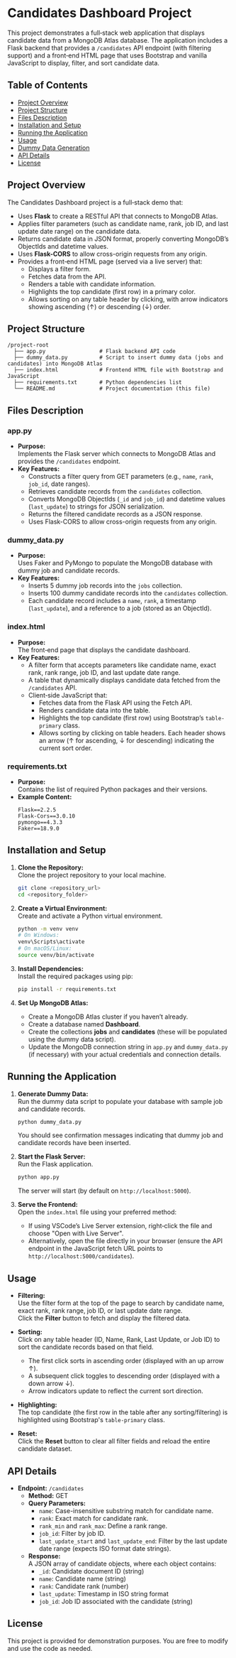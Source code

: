 
# Candidates Dashboard Project

This project demonstrates a full‑stack web application that displays candidate data from a MongoDB Atlas database. The application includes a Flask backend that provides a `/candidates` API endpoint (with filtering support) and a front‑end HTML page that uses Bootstrap and vanilla JavaScript to display, filter, and sort candidate data.

## Table of Contents

- [Project Overview](#project-overview)
- [Project Structure](#project-structure)
- [Files Description](#files-description)
- [Installation and Setup](#installation-and-setup)
- [Running the Application](#running-the-application)
- [Usage](#usage)
- [Dummy Data Generation](#dummy-data-generation)
- [API Details](#api-details)
- [License](#license)

## Project Overview

The Candidates Dashboard project is a full‑stack demo that:
- Uses **Flask** to create a RESTful API that connects to MongoDB Atlas.
- Applies filter parameters (such as candidate name, rank, job ID, and last update date range) on the candidate data.
- Returns candidate data in JSON format, properly converting MongoDB’s ObjectIds and datetime values.
- Uses **Flask-CORS** to allow cross-origin requests from any origin.
- Provides a front‑end HTML page (served via a live server) that:
  - Displays a filter form.
  - Fetches data from the API.
  - Renders a table with candidate information.
  - Highlights the top candidate (first row) in a primary color.
  - Allows sorting on any table header by clicking, with arrow indicators showing ascending (↑) or descending (↓) order.

## Project Structure

```
/project-root
  ├── app.py                 # Flask backend API code
  ├── dummy_data.py          # Script to insert dummy data (jobs and candidates) into MongoDB Atlas
  ├── index.html             # Frontend HTML file with Bootstrap and JavaScript
  ├── requirements.txt       # Python dependencies list
  └── README.md              # Project documentation (this file)
```

## Files Description

### app.py
- **Purpose:**  
  Implements the Flask server which connects to MongoDB Atlas and provides the `/candidates` endpoint.
- **Key Features:**
  - Constructs a filter query from GET parameters (e.g., `name`, `rank`, `job_id`, date ranges).
  - Retrieves candidate records from the `candidates` collection.
  - Converts MongoDB ObjectIds (`_id` and `job_id`) and datetime values (`last_update`) to strings for JSON serialization.
  - Returns the filtered candidate records as a JSON response.
  - Uses Flask-CORS to allow cross-origin requests from any origin.

### dummy_data.py
- **Purpose:**  
  Uses Faker and PyMongo to populate the MongoDB database with dummy job and candidate records.
- **Key Features:**
  - Inserts 5 dummy job records into the `jobs` collection.
  - Inserts 100 dummy candidate records into the `candidates` collection.
  - Each candidate record includes a `name`, `rank`, a timestamp (`last_update`), and a reference to a job (stored as an ObjectId).

### index.html
- **Purpose:**  
  The front‑end page that displays the candidate dashboard.
- **Key Features:**
  - A filter form that accepts parameters like candidate name, exact rank, rank range, job ID, and last update date range.
  - A table that dynamically displays candidate data fetched from the `/candidates` API.
  - Client‑side JavaScript that:
    - Fetches data from the Flask API using the Fetch API.
    - Renders candidate data into the table.
    - Highlights the top candidate (first row) using Bootstrap’s `table-primary` class.
    - Allows sorting by clicking on table headers. Each header shows an arrow (↑ for ascending, ↓ for descending) indicating the current sort order.

### requirements.txt
- **Purpose:**  
  Contains the list of required Python packages and their versions.
- **Example Content:**
  ```
  Flask==2.2.5
  Flask-Cors==3.0.10
  pymongo==4.3.3
  Faker==18.9.0
  ```

## Installation and Setup

1. **Clone the Repository:**  
   Clone the project repository to your local machine.
   ```bash
   git clone <repository_url>
   cd <repository_folder>
   ```

2. **Create a Virtual Environment:**  
   Create and activate a Python virtual environment.
   ```bash
   python -m venv venv
   # On Windows:
   venv\Scripts\activate
   # On macOS/Linux:
   source venv/bin/activate
   ```

3. **Install Dependencies:**  
   Install the required packages using pip:
   ```bash
   pip install -r requirements.txt
   ```

4. **Set Up MongoDB Atlas:**  
   - Create a MongoDB Atlas cluster if you haven’t already.
   - Create a database named **Dashboard**.
   - Create the collections **jobs** and **candidates** (these will be populated using the dummy data script).
   - Update the MongoDB connection string in `app.py` and `dummy_data.py` (if necessary) with your actual credentials and connection details.

## Running the Application

1. **Generate Dummy Data:**  
   Run the dummy data script to populate your database with sample job and candidate records.
   ```bash
   python dummy_data.py
   ```
   You should see confirmation messages indicating that dummy job and candidate records have been inserted.

2. **Start the Flask Server:**  
   Run the Flask application.
   ```bash
   python app.py
   ```
   The server will start (by default on `http://localhost:5000`).

3. **Serve the Frontend:**  
   Open the `index.html` file using your preferred method:
   - If using VSCode’s Live Server extension, right‑click the file and choose "Open with Live Server".
   - Alternatively, open the file directly in your browser (ensure the API endpoint in the JavaScript fetch URL points to `http://localhost:5000/candidates`).

## Usage

- **Filtering:**  
  Use the filter form at the top of the page to search by candidate name, exact rank, rank range, job ID, or last update date range.  
  Click the **Filter** button to fetch and display the filtered data.

- **Sorting:**  
  Click on any table header (ID, Name, Rank, Last Update, or Job ID) to sort the candidate records based on that field.
  - The first click sorts in ascending order (displayed with an up arrow ↑).
  - A subsequent click toggles to descending order (displayed with a down arrow ↓).
  - Arrow indicators update to reflect the current sort direction.

- **Highlighting:**  
  The top candidate (the first row in the table after any sorting/filtering) is highlighted using Bootstrap's `table-primary` class.

- **Reset:**  
  Click the **Reset** button to clear all filter fields and reload the entire candidate dataset.

## API Details

- **Endpoint:** `/candidates`  
  - **Method:** GET  
  - **Query Parameters:**
    - `name`: Case-insensitive substring match for candidate name.
    - `rank`: Exact match for candidate rank.
    - `rank_min` and `rank_max`: Define a rank range.
    - `job_id`: Filter by job ID.
    - `last_update_start` and `last_update_end`: Filter by the last update date range (expects ISO format date strings).
  - **Response:**  
    A JSON array of candidate objects, where each object contains:
    - `_id`: Candidate document ID (string)
    - `name`: Candidate name (string)
    - `rank`: Candidate rank (number)
    - `last_update`: Timestamp in ISO string format
    - `job_id`: Job ID associated with the candidate (string)

## License

This project is provided for demonstration purposes. You are free to modify and use the code as needed.

